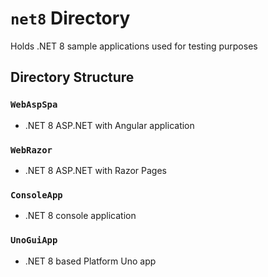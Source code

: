# `net8` Directory
Holds .NET 8 sample applications used for testing purposes

## Directory Structure

### `WebAspSpa`
- .NET 8 ASP.NET with Angular application

### `WebRazor`
- .NET 8 ASP.NET with Razor Pages

### `ConsoleApp`
- .NET 8 console application

### `UnoGuiApp`
- .NET 8 based Platform Uno app
